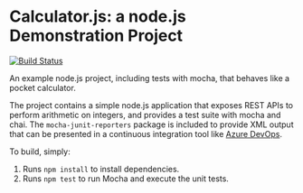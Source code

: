 Calculator.js: a node.js Demonstration Project
==============================================

[![Build Status](https://dev.azure.com/ApexCentral/testpipeline/_apis/build/status/yenta.calculator?branchName=master)](https://dev.azure.com/ApexCentral/testpipeline/_build/latest?definitionId=4&branchName=master)

An example node.js project, including tests with mocha, that behaves like
a pocket calculator.

The project contains a simple node.js application that exposes REST APIs
to perform arithmetic on integers, and provides a test suite with mocha
and chai.  The `mocha-junit-reporters` package is included to provide XML
output that can be presented in a continuous integration tool like
[Azure DevOps](https://azure.com/devops).

To build, simply:

1. Runs `npm install` to install dependencies.
2. Runs `npm test` to run Mocha and execute the unit tests.

